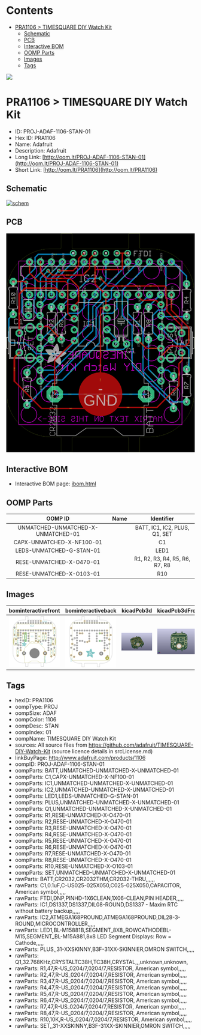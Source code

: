 



Contents
========

* [PRA1106 > TIMESQUARE DIY Watch Kit](#pra1106--timesquare-diy-watch-kit)
	* [Schematic](#schematic)
	* [PCB](#pcb)
	* [Interactive BOM](#interactive-bom)
	* [OOMP Parts](#oomp-parts)
	* [Images](#images)
	* [Tags](#tags)
  
![][im]
# PRA1106 > TIMESQUARE DIY Watch Kit

- ID: PROJ-ADAF-1106-STAN-01
- Hex ID: PRA1106
- Name: Adafruit
- Description: Adafruit
- Long Link: [http://oom.lt/PROJ-ADAF-1106-STAN-01](http://oom.lt/PROJ-ADAF-1106-STAN-01)
- Short Link: [http://oom.lt/PRA1106](http://oom.lt/PRA1106)

## Schematic
  
[![schem](eagleSchemImage.png)](eagleSchemImage.png)
## PCB
  
[![pcb](eagleImage.png)](eagleImage.png)
## Interactive BOM

- Interactive BOM page: [ibom.html](https://htmlpreview.github.io/?https://github.com/oomlout/oomlout_OOMP_projects/blob/main/PROJ-ADAF-1106-STAN-01/kicad/bom/ibom.html)

## OOMP Parts
  

|OOMP ID|Name|Identifier|
| :---: | :---: | :---: |
|UNMATCHED-UNMATCHED-X-UNMATCHED-01||BATT, IC1, IC2, PLUS, Q1, SET|
|CAPX-UNMATCHED-X-NF100-01||C1|
|LEDS-UNMATCHED-G-STAN-01||LED1|
|RESE-UNMATCHED-X-O470-01||R1, R2, R3, R4, R5, R6, R7, R8|
|RESE-UNMATCHED-X-O103-01||R10|

## Images
  
  

|bominteractivefront|bominteractiveback|kicadPcb3d|kicadPcb3dFront|kicadPcb3dBack|kicadSchem|eagleImage|eagleSchemImage|pcbdraw|pcbdrawback|
| :---: | :---: | :---: | :---: | :---: | :---: | :---: | :---: | :---: | :---: |
|[![bominteractivefront](bomFront_140.png)](bomFront.png)|[![bominteractiveback](bomBack_140.png)](bomBack.png)|[![kicadPcb3d](kicadPcb3d_140.png)](kicadPcb3d.png)|[![kicadPcb3dFront](kicadPcb3dFront_140.png)](kicadPcb3dFront.png)|[![kicadPcb3dBack](kicadPcb3dBack_140.png)](kicadPcb3dBack.png)|[![kicadSchem](kicadSchem_140.png)](kicadSchem.png)|[![eagleImage](eagleImage_140.png)](eagleImage.png)|[![eagleSchemImage](eagleSchemImage_140.png)](eagleSchemImage.png)|[![pcbdraw](pcbdraw_140.png)](pcbdraw.png)|[![pcbdrawback](pcbdrawBack_140.png)](pcbdrawBack.png)|

## Tags

- hexID: PRA1106
- oompType: PROJ
- oompSize: ADAF
- oompColor: 1106
- oompDesc: STAN
- oompIndex: 01
- oompName: TIMESQUARE DIY Watch Kit
- sources: All source files from https://github.com/adafruit/TIMESQUARE-DIY-Watch-Kit (source licence details in srcLicense.md)
- linkBuyPage: http://www.adafruit.com/products/1106
- oompID: PROJ-ADAF-1106-STAN-01
- oompParts: BATT,UNMATCHED-UNMATCHED-X-UNMATCHED-01
- oompParts: C1,CAPX-UNMATCHED-X-NF100-01
- oompParts: IC1,UNMATCHED-UNMATCHED-X-UNMATCHED-01
- oompParts: IC2,UNMATCHED-UNMATCHED-X-UNMATCHED-01
- oompParts: LED1,LEDS-UNMATCHED-G-STAN-01
- oompParts: PLUS,UNMATCHED-UNMATCHED-X-UNMATCHED-01
- oompParts: Q1,UNMATCHED-UNMATCHED-X-UNMATCHED-01
- oompParts: R1,RESE-UNMATCHED-X-O470-01
- oompParts: R2,RESE-UNMATCHED-X-O470-01
- oompParts: R3,RESE-UNMATCHED-X-O470-01
- oompParts: R4,RESE-UNMATCHED-X-O470-01
- oompParts: R5,RESE-UNMATCHED-X-O470-01
- oompParts: R6,RESE-UNMATCHED-X-O470-01
- oompParts: R7,RESE-UNMATCHED-X-O470-01
- oompParts: R8,RESE-UNMATCHED-X-O470-01
- oompParts: R10,RESE-UNMATCHED-X-O103-01
- oompParts: SET,UNMATCHED-UNMATCHED-X-UNMATCHED-01
- rawParts: BATT,CR2032,CR2032THM,CR2032-THRU,,,,,,
- rawParts: C1,0.1uF,C-US025-025X050,C025-025X050,CAPACITOR, American symbol,,,,,
- rawParts: FTDI,DNP,PINHD-1X6CLEAN,1X06-CLEAN,PIN HEADER,,,,,
- rawParts: IC1,DS1337,DS1337,DIL08-ROUND,DS1337 - Maxim RTC without battery backup,,,,,
- rawParts: IC2,ATMEGA168PROUND,ATMEGA168PROUND,DIL28-3-ROUND,MICROCONTROLLER,,,,,
- rawParts: LED1,BL-M15881B,SEGMENT_8X8_ROWCATHODEBL-M15,SEGMENT_BL-M15A881,8x8 LED Segment Displays: Row = Cathode,,,,,
- rawParts: PLUS,,31-XXSKINNY,B3F-31XX-SKINNIER,OMRON SWITCH,,,,,
- rawParts: Q1,32.768KHz,CRYSTALTC38H,TC38H,CRYSTAL,,,unknown,unknown,
- rawParts: R1,47,R-US_0204/7,0204/7,RESISTOR, American symbol,,,,,
- rawParts: R2,47,R-US_0204/7,0204/7,RESISTOR, American symbol,,,,,
- rawParts: R3,47,R-US_0204/7,0204/7,RESISTOR, American symbol,,,,,
- rawParts: R4,47,R-US_0204/7,0204/7,RESISTOR, American symbol,,,,,
- rawParts: R5,47,R-US_0204/7,0204/7,RESISTOR, American symbol,,,,,
- rawParts: R6,47,R-US_0204/7,0204/7,RESISTOR, American symbol,,,,,
- rawParts: R7,47,R-US_0204/7,0204/7,RESISTOR, American symbol,,,,,
- rawParts: R8,47,R-US_0204/7,0204/7,RESISTOR, American symbol,,,,,
- rawParts: R10,10K,R-US_0204/7,0204/7,RESISTOR, American symbol,,,,,
- rawParts: SET,,31-XXSKINNY,B3F-31XX-SKINNIER,OMRON SWITCH,,,,,



[im]: kicadPcb3d_450.png
